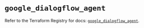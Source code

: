 # `google_dialogflow_agent`

Refer to the Terraform Registry for docs: [`google_dialogflow_agent`](https://registry.terraform.io/providers/hashicorp/google/6.29.0/docs/resources/dialogflow_agent).
